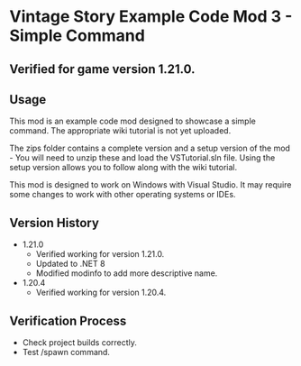 # Vintage Story Example Code Mod 3 - Simple Command

## Verified for game version 1.21.0.

## Usage
This mod is an example code mod designed to showcase a simple command. The appropriate wiki tutorial is not yet uploaded.

The zips folder contains a complete version and a setup version of the mod - You will need to unzip these and load the VSTutorial.sln file.
Using the setup version allows you to follow along with the wiki tutorial.

This mod is designed to work on Windows with Visual Studio. It may require some changes to work with other operating systems or IDEs.

## Version History
 - 1.21.0
   - Verified working for version 1.21.0.
   - Updated to .NET 8
   - Modified modinfo to add more descriptive name.
 - 1.20.4
   - Verified working for version 1.20.4.
 
## Verification Process
 - Check project builds correctly.
 - Test /spawn command.
